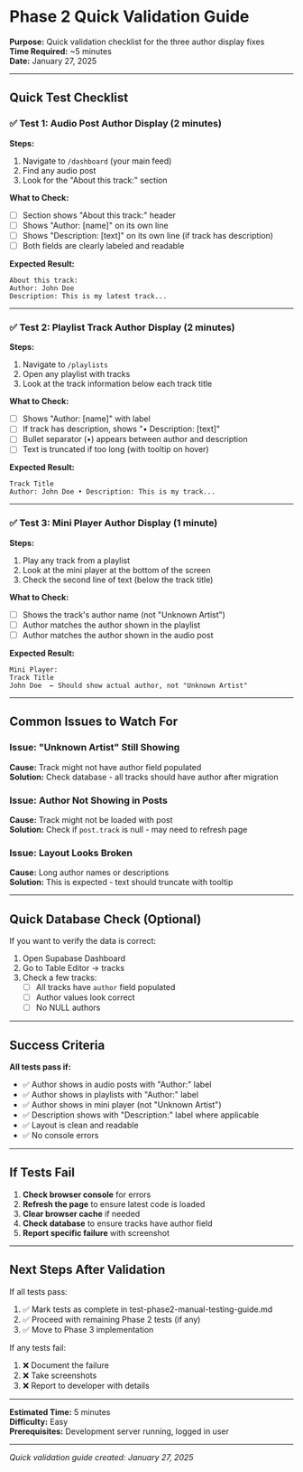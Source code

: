 # Phase 2 Quick Validation Guide

**Purpose:** Quick validation checklist for the three author display fixes  
**Time Required:** ~5 minutes  
**Date:** January 27, 2025

---

## Quick Test Checklist

### ✅ Test 1: Audio Post Author Display (2 minutes)

**Steps:**
1. Navigate to `/dashboard` (your main feed)
2. Find any audio post
3. Look for the "About this track:" section

**What to Check:**
- [ ] Section shows "About this track:" header
- [ ] Shows "Author: [name]" on its own line
- [ ] Shows "Description: [text]" on its own line (if track has description)
- [ ] Both fields are clearly labeled and readable

**Expected Result:**
```
About this track:
Author: John Doe
Description: This is my latest track...
```

---

### ✅ Test 2: Playlist Track Author Display (2 minutes)

**Steps:**
1. Navigate to `/playlists`
2. Open any playlist with tracks
3. Look at the track information below each track title

**What to Check:**
- [ ] Shows "Author: [name]" with label
- [ ] If track has description, shows "• Description: [text]"
- [ ] Bullet separator (•) appears between author and description
- [ ] Text is truncated if too long (with tooltip on hover)

**Expected Result:**
```
Track Title
Author: John Doe • Description: This is my track...
```

---

### ✅ Test 3: Mini Player Author Display (1 minute)

**Steps:**
1. Play any track from a playlist
2. Look at the mini player at the bottom of the screen
3. Check the second line of text (below the track title)

**What to Check:**
- [ ] Shows the track's author name (not "Unknown Artist")
- [ ] Author matches the author shown in the playlist
- [ ] Author matches the author shown in the audio post

**Expected Result:**
```
Mini Player:
Track Title
John Doe  ← Should show actual author, not "Unknown Artist"
```

---

## Common Issues to Watch For

### Issue: "Unknown Artist" Still Showing
**Cause:** Track might not have author field populated  
**Solution:** Check database - all tracks should have author after migration

### Issue: Author Not Showing in Posts
**Cause:** Track might not be loaded with post  
**Solution:** Check if `post.track` is null - may need to refresh page

### Issue: Layout Looks Broken
**Cause:** Long author names or descriptions  
**Solution:** This is expected - text should truncate with tooltip

---

## Quick Database Check (Optional)

If you want to verify the data is correct:

1. Open Supabase Dashboard
2. Go to Table Editor → tracks
3. Check a few tracks:
   - [ ] All tracks have `author` field populated
   - [ ] Author values look correct
   - [ ] No NULL authors

---

## Success Criteria

**All tests pass if:**
- ✅ Author shows in audio posts with "Author:" label
- ✅ Author shows in playlists with "Author:" label
- ✅ Author shows in mini player (not "Unknown Artist")
- ✅ Description shows with "Description:" label where applicable
- ✅ Layout is clean and readable
- ✅ No console errors

---

## If Tests Fail

1. **Check browser console** for errors
2. **Refresh the page** to ensure latest code is loaded
3. **Clear browser cache** if needed
4. **Check database** to ensure tracks have author field
5. **Report specific failure** with screenshot

---

## Next Steps After Validation

If all tests pass:
1. ✅ Mark tests as complete in test-phase2-manual-testing-guide.md
2. ✅ Proceed with remaining Phase 2 tests (if any)
3. ✅ Move to Phase 3 implementation

If any tests fail:
1. ❌ Document the failure
2. ❌ Take screenshots
3. ❌ Report to developer with details

---

**Estimated Time:** 5 minutes  
**Difficulty:** Easy  
**Prerequisites:** Development server running, logged in user

---

*Quick validation guide created: January 27, 2025*
